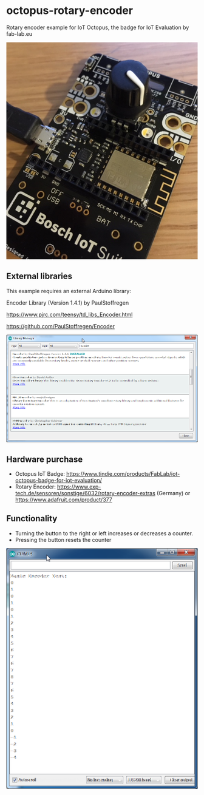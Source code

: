 # octopus-rotary-encoder
Rotary encoder example for IoT Octopus, the badge for IoT Evaluation by fab-lab.eu

![Octopus Rotary Encoder](media/octopus-rotary-encoder.jpg "Octopus Rotary Encoder")

## External libraries
This example requires an external Arduino library:

Encoder Library (Version 1.4.1) by PaulStoffregen

https://www.pjrc.com/teensy/td_libs_Encoder.html

https://github.com/PaulStoffregen/Encoder

![Add Encoder library](media/arduino_rotary_encoder_paul_stoffregen.png "Add Encoder Library in Arduino IDE")


## Hardware purchase
* Octopus IoT Badge: https://www.tindie.com/products/FabLab/iot-octopus-badge-for-iot-evaluation/
* Rotary Encoder: https://www.exp-tech.de/sensoren/sonstige/6032/rotary-encoder-extras (Germany) or https://www.adafruit.com/product/377

## Functionality
* Turning the button to the right or left increases or decreases a counter.
* Pressing the button resets the counter

![Serial Monitor Output](media/serial_monitor.png "Serial Monitor Output")
